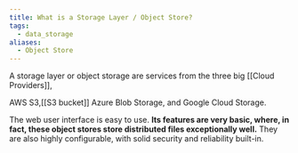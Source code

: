 ```yaml
---
title: What is a Storage Layer / Object Store?
tags:
  - data_storage
aliases:
  - Object Store
---
```

A storage layer or object storage are services from the three big [[Cloud Providers]], 

AWS S3,[[S3 bucket]]
Azure Blob Storage,
and Google Cloud Storage. 

The web user interface is easy to use. **Its features are very basic, where, in fact, these object stores store distributed files exceptionally well.** They are also highly configurable, with solid security and reliability built-in.
